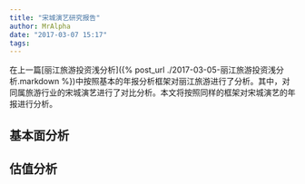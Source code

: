 ```yaml
---
title: "宋城演艺研究报告"
author: MrAlpha
date: "2017-03-07 15:17"
tags:
---
```


在上一篇[丽江旅游投资浅分析]({% post_url ./2017-03-05-丽江旅游投资浅分析.markdown %})中按照基本的年报分析框架对丽江旅游进行了分析。其中，对同属旅游行业的宋城演艺进行了对比分析。本文将按照同样的框架对宋城演艺的年报进行分析。

## 基本面分析

## 估值分析
